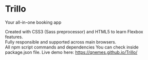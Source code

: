 # Trillo
Your all-in-one booking app

Created with CSS3 (Sass preprocessor) and HTML5 to learn Flexbox features.  
Fully responsible and supported across main browsers.  
All npm script commands and dependencies You can check inside package.json file. 
Live demo here: https://qnemes.github.io/Trillo/   